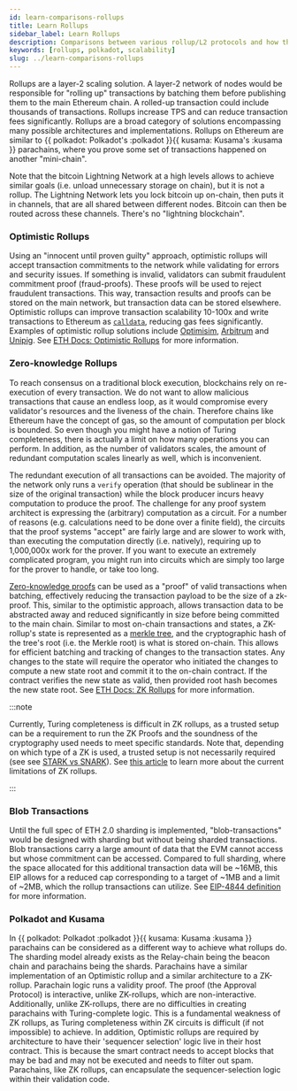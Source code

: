 ```yaml
---
id: learn-comparisons-rollups
title: Learn Rollups
sidebar_label: Learn Rollups
description: Comparisons between various rollup/L2 protocols and how they relate to Polkadot.
keywords: [rollups, polkadot, scalability]
slug: ../learn-comparisons-rollups
---
```


Rollups are a layer-2 scaling solution. A layer-2 network of nodes would be responsible for "rolling
up" transactions by batching them before publishing them to the main Ethereum chain. A rolled-up
transaction could include thousands of transactions. Rollups increase TPS and can reduce transaction
fees significantly. Rollups are a broad category of solutions encompassing many possible
architectures and implementations. Rollups on Ethereum are similar to
{{ polkadot: Polkadot's :polkadot }}{{ kusama: Kusama's :kusama }} parachains, where you prove some
set of transactions happened on another "mini-chain".

Note that the bitcoin Lightning Network at a high levels allows to achieve similar goals (i.e.
unload unnecessary storage on chain), but it is not a rollup. The Lightning Network lets you lock
bitcoin up on-chain, then puts it in channels, that are all shared between different nodes. Bitcoin
can then be routed across these channels. There's no "lightning blockchain".

### Optimistic Rollups

Using an "innocent until proven guilty" approach, optimistic rollups will accept transaction
commitments to the network while validating for errors and security issues. If something is invalid,
validators can submit fraudulent commitment proof (fraud-proofs). These proofs will be used to
reject fraudulent transactions. This way, transaction results and proofs can be stored on the main
network, but transaction data can be stored elsewhere. Optimistic rollups can improve transaction
scalability 10-100x and write transactions to Ethereum as
[`calldata`](https://ethereum.stackexchange.com/questions/52989/what-is-calldata), reducing gas fees
significantly. Examples of optimistic rollup solutions include
[Optimisim](https://www.optimism.io/), [Arbitrum](https://bridge.arbitrum.io/) and
[Unipig](https://unipig.exchange/welcome). See
[ETH Docs: Optimistic Rollups](https://ethereum.org/en/developers/docs/scaling/optimistic-rollups/)
for more information.

### Zero-knowledge Rollups

To reach consensus on a traditional block execution, blockchains rely on re-execution of every
transaction. We do not want to allow malicious transactions that cause an endless loop, as it would
compromise every validator's resources and the liveness of the chain. Therefore chains like Ethereum
have the concept of gas, so the amount of computation per block is bounded. So even though you might
have a notion of Turing completeness, there is actually a limit on how many operations you can
perform. In addition, as the number of validators scales, the amount of redundant computation scales
linearly as well, which is inconvenient.

The redundant execution of all transactions can be avoided. The majority of the network only runs a
`verify` operation (that should be sublinear in the size of the original transaction) while the
block producer incurs heavy computation to produce the proof. The challenge for any proof system
architect is expressing the (arbitrary) computation as a circuit. For a number of reasons (e.g.
calculations need to be done over a finite field), the circuits that the proof systems "accept" are
fairly large and are slower to work with, than executing the computation directly (i.e. natively),
requiring up to 1,000,000x work for the prover. If you want to execute an extremely complicated
program, you might run into circuits which are simply too large for the prover to handle, or take
too long.

[Zero-knowledge proofs](https://en.wikipedia.org/wiki/Zero-knowledge_proof) can be used as a "proof"
of valid transactions when batching, effectively reducing the transaction payload to be the size of
a zk-proof. This, similar to the optimistic approach, allows transaction data to be abstracted away
and reduced significantly in size before being committed to the main chain. Similar to most on-chain
transactions and states, a ZK-rollup's state is represented as a
[merkle tree](https://en.wikipedia.org/wiki/Merkle_tree), and the cryptographic hash of the tree's
root (i.e. the Merkle root) is what is stored on-chain. This allows for efficient batching and
tracking of changes to the transaction states. Any changes to the state will require the operator
who initiated the changes to compute a new state root and commit it to the on-chain contract. If the
contract verifies the new state as valid, then provided root hash becomes the new state root. See
[ETH Docs: ZK Rollups](https://ethereum.org/en/developers/docs/scaling/zk-rollups/) for more
information.

:::note

Currently, Turing completeness is difficult in ZK rollups, as a trusted setup can be a requirement
to run the ZK Proofs and the soundness of the cryptography used needs to meet specific standards.
Note that, depending on which type of a ZK is used, a trusted setup is not necessarily required (see
see
[STARK vs SNARK](https://consensys.net/blog/blockchain-explained/zero-knowledge-proofs-starks-vs-snarks/)).
See
[this article](https://a16zcrypto.com/measuring-snark-performance-frontends-backends-and-the-future/)
to learn more about the current limitations of ZK rollups.

:::

### Blob Transactions

Until the full spec of ETH 2.0 sharding is implemented, "blob-transactions" would be designed with
sharding but without being sharded transactions. Blob transactions carry a large amount of data that
the EVM cannot access but whose commitment can be accessed. Compared to full sharding, where the
space allocated for this additional transaction data will be ~16MB, this EIP allows for a reduced
cap corresponding to a target of ~1MB and a limit of ~2MB, which the rollup transactions can
utilize. See [EIP-4844 definition](https://eips.ethereum.org/EIPS/eip-4844?ref=hackernoon.com) for
more information.

### Polkadot and Kusama

In {{ polkadot: Polkadot :polkadot }}{{ kusama: Kusama :kusama }} parachains can be considered as a
different way to achieve what rollups do. The sharding model already exists as the Relay-chain being
the beacon chain and parachains being the shards. Parachains have a similar implementation of an
Optimistic rollup and a similar architecture to a ZK-rollup. Parachain logic runs a validity proof.
The proof (the Approval Protocol) is interactive, unlike ZK-rollups, which are non-interactive.
Additionally, unlike ZK-rollups, there are no difficulties in creating parachains with
Turing-complete logic. This is a fundamental weakness of ZK rollups, as Turing completeness within
ZK circuits is difficult (if not impossible) to achieve. In addition, Optimistic rollups are
required by architecture to have their 'sequencer selection' logic live in their host contract. This
is because the smart contract needs to accept blocks that may be bad and may not be executed and
needs to filter out spam. Parachains, like ZK rollups, can encapsulate the sequencer-selection logic
within their validation code.
